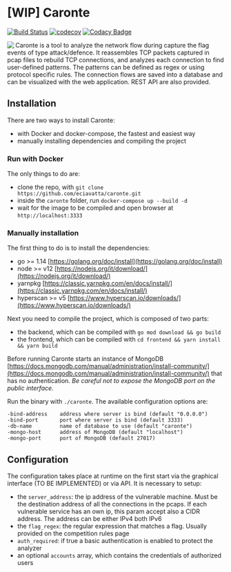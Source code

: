 # [WIP] Caronte

[![Build Status](https://travis-ci.com/eciavatta/caronte.svg?branch=develop)](https://travis-ci.com/eciavatta/caronte)
[![codecov](https://codecov.io/gh/eciavatta/caronte/branch/develop/graph/badge.svg)](https://codecov.io/gh/eciavatta/caronte)
[![Codacy Badge](https://api.codacy.com/project/badge/Grade/009dca44f4da4118a20aed2b9b7610c0)](https://www.codacy.com/manual/eciavatta/caronte?utm_source=github.com&amp;utm_medium=referral&amp;utm_content=eciavatta/caronte&amp;utm_campaign=Badge_Grade)

<img align="left" src="https://divinacommedia.weebly.com/uploads/5/5/2/3/5523249/1299707879.jpg">
Caronte is a tool to analyze the network flow during capture the flag events of type attack/defence.
It reassembles TCP packets captured in pcap files to rebuild TCP connections, and analyzes each connection to find user-defined patterns.
The patterns can be defined as regex or using protocol specific rules.
The connection flows are saved into a database and can be visualized with the web application. REST API are also provided.

## Installation
There are two ways to install Caronte:
-  with Docker and docker-compose, the fastest and easiest way
-  manually installing dependencies and compiling the project

### Run with Docker
The only things to do are:
-  clone the repo, with `git clone https://github.com/eciavatta/caronte.git`
-  inside the `caronte` folder, run `docker-compose up --build -d`
-  wait for the image to be compiled and open browser at `http://localhost:3333`

### Manually installation
The first thing to do is to install the dependencies:
-  go >= 1.14 [https://golang.org/doc/install](https://golang.org/doc/install) 
-  node >= v12 [https://nodejs.org/it/download/](https://nodejs.org/it/download/)
-  yarnpkg [https://classic.yarnpkg.com/en/docs/install/](https://classic.yarnpkg.com/en/docs/install/)
-  hyperscan >= v5 [https://www.hyperscan.io/downloads/](https://www.hyperscan.io/downloads/)

Next you need to compile the project, which is composed of two parts:
-  the backend, which can be compiled with `go mod download && go build`
-  the frontend, which can be compiled with `cd frontend && yarn install && yarn build`

Before running Caronte starts an instance of MongoDB [https://docs.mongodb.com/manual/administration/install-community/](https://docs.mongodb.com/manual/administration/install-community/) that has no authentication. _Be careful not to expose the MongoDB port on the public interface._

Run the binary with `./caronte`. The available configuration options are:
```text
-bind-address    address where server is bind (default "0.0.0.0")
-bind-port       port where server is bind (default 3333)
-db-name         name of database to use (default "caronte")
-mongo-host      address of MongoDB (default "localhost")
-mongo-port      port of MongoDB (default 27017)
```

## Configuration
The configuration takes place at runtime on the first start via the graphical interface (TO BE IMPLEMENTED) or via API. It is necessary to setup:
-  the `server_address`: the ip address of the vulnerable machine. Must be the destination address of all the connections in the pcaps. If each vulnerable service has an own ip, this param accept also a CIDR address. The address can be either IPv4 both IPv6
-  the `flag_regex`: the regular expression that matches a flag. Usually provided on the competition rules page
-  `auth_required`: if true a basic authentication is enabled to protect the analyzer
-  an optional `accounts` array, which contains the credentials of authorized users
